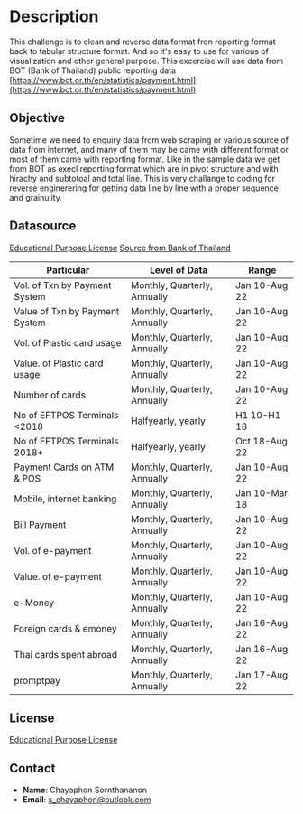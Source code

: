 # Description
This challenge is to clean and reverse data format fron reporting format back to tabular structure format.
And so it's easy to use for various of visualization and other general purpose.
This excercise will use data from BOT (Bank of Thailand) public reporting data [https://www.bot.or.th/en/statistics/payment.html](https://www.bot.or.th/en/statistics/payment.html)

## Objective
Sometime we need to enquiry data from web scraping or various source of data from internet, and many of them may be came with different format or most of them came with reporting format.
Like in the sample data we get from BOT as execl reporting format which are in pivot structure and with hirachy and subtotoal and total line.
This is very challange to coding for reverse enginerering for getting data line by line with a proper sequence and grainulity.

## Datasource

[Educational Purpose License](https://github.com/chayaphon/Data_Wrangling/blob/main/Sources/Data.xlsx)
[Source from Bank of Thailand](https://www.bot.or.th/en/statistics/payment.html)

| Particular                     | Level of Data               | Range          |
|--------------------------------|-----------------------------|----------------|
| Vol. of Txn by Payment System  | Monthly, Quarterly, Annually| Jan 10-Aug 22  |
| Value of Txn by Payment System | Monthly, Quarterly, Annually| Jan 10-Aug 22  |
| Vol. of Plastic card usage     | Monthly, Quarterly, Annually| Jan 10-Aug 22  |
| Value. of Plastic card usage   | Monthly, Quarterly, Annually| Jan 10-Aug 22  |
| Number of cards                | Monthly, Quarterly, Annually| Jan 10-Aug 22  |
| No of EFTPOS Terminals <2018   | Halfyearly, yearly          | H1 10-H1 18    |
| No of EFTPOS Terminals 2018+   | Halfyearly, yearly          | Oct 18-Aug 22  |
| Payment Cards on ATM & POS     | Monthly, Quarterly, Annually| Jan 10-Aug 22  |
| Mobile, internet banking       | Monthly, Quarterly, Annually| Jan 10-Mar 18  |
| Bill Payment                   | Monthly, Quarterly, Annually| Jan 10-Aug 22  |
| Vol. of e-payment              | Monthly, Quarterly, Annually| Jan 10-Aug 22  |
| Value. of e-payment            | Monthly, Quarterly, Annually| Jan 10-Aug 22  |
| e-Money                        | Monthly, Quarterly, Annually| Jan 10-Aug 22  |
| Foreign cards & emoney         | Monthly, Quarterly, Annually| Jan 16-Aug 22  |
| Thai cards spent abroad        | Monthly, Quarterly, Annually| Jan 16-Aug 22  |
| promptpay                      | Monthly, Quarterly, Annually| Jan 17-Aug 22  |



## License
[Educational Purpose License](https://github.com/chayaphon/Data_Wrangling/blob/main/LICENSE.md)

## Contact
- **Name**: Chayaphon Sornthananon
- **Email**: s_chayaphon@outlook.com
